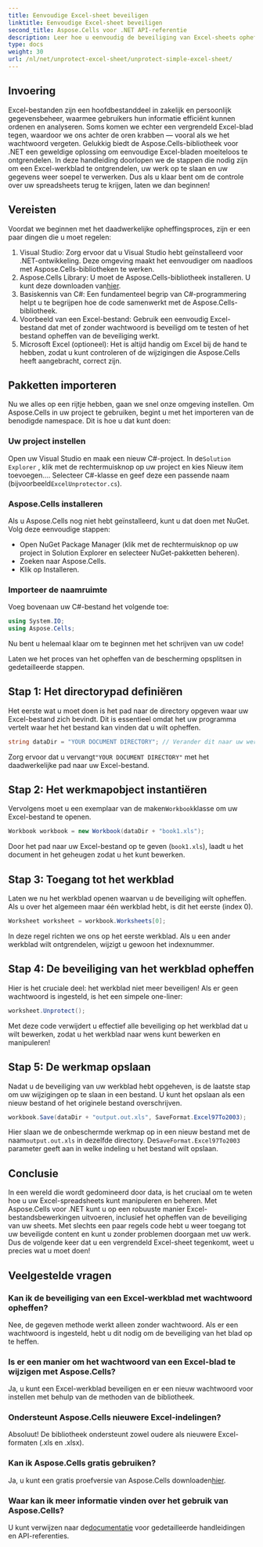 ```yaml
---
title: Eenvoudige Excel-sheet beveiligen
linktitle: Eenvoudige Excel-sheet beveiligen
second_title: Aspose.Cells voor .NET API-referentie
description: Leer hoe u eenvoudig de beveiliging van Excel-sheets opheft met Aspose.Cells voor .NET met deze stapsgewijze handleiding. Krijg in no time weer toegang tot uw gegevens.
type: docs
weight: 30
url: /nl/net/unprotect-excel-sheet/unprotect-simple-excel-sheet/
---
```

## Invoering

Excel-bestanden zijn een hoofdbestanddeel in zakelijk en persoonlijk gegevensbeheer, waarmee gebruikers hun informatie efficiënt kunnen ordenen en analyseren. Soms komen we echter een vergrendeld Excel-blad tegen, waardoor we ons achter de oren krabben — vooral als we het wachtwoord vergeten. Gelukkig biedt de Aspose.Cells-bibliotheek voor .NET een geweldige oplossing om eenvoudige Excel-bladen moeiteloos te ontgrendelen. In deze handleiding doorlopen we de stappen die nodig zijn om een Excel-werkblad te ontgrendelen, uw werk op te slaan en uw gegevens weer soepel te verwerken. Dus als u klaar bent om de controle over uw spreadsheets terug te krijgen, laten we dan beginnen!

## Vereisten

Voordat we beginnen met het daadwerkelijke opheffingsproces, zijn er een paar dingen die u moet regelen:

1. Visual Studio: Zorg ervoor dat u Visual Studio hebt geïnstalleerd voor .NET-ontwikkeling. Deze omgeving maakt het eenvoudiger om naadloos met Aspose.Cells-bibliotheken te werken.
2.  Aspose.Cells Library: U moet de Aspose.Cells-bibliotheek installeren. U kunt deze downloaden van[hier](https://releases.aspose.com/cells/net/).
3. Basiskennis van C#: Een fundamenteel begrip van C#-programmering helpt u te begrijpen hoe de code samenwerkt met de Aspose.Cells-bibliotheek.
4. Voorbeeld van een Excel-bestand: Gebruik een eenvoudig Excel-bestand dat met of zonder wachtwoord is beveiligd om te testen of het bestand opheffen van de beveiliging werkt.
5. Microsoft Excel (optioneel): Het is altijd handig om Excel bij de hand te hebben, zodat u kunt controleren of de wijzigingen die Aspose.Cells heeft aangebracht, correct zijn.

## Pakketten importeren

Nu we alles op een rijtje hebben, gaan we snel onze omgeving instellen. Om Aspose.Cells in uw project te gebruiken, begint u met het importeren van de benodigde namespace. Dit is hoe u dat kunt doen:

### Uw project instellen

 Open uw Visual Studio en maak een nieuw C#-project. In de`Solution Explorer` , klik met de rechtermuisknop op uw project en kies Nieuw item toevoegen.... Selecteer C#-klasse en geef deze een passende naam (bijvoorbeeld`ExcelUnprotector.cs`).

### Aspose.Cells installeren

Als u Aspose.Cells nog niet hebt geïnstalleerd, kunt u dat doen met NuGet. Volg deze eenvoudige stappen:

- Open NuGet Package Manager (klik met de rechtermuisknop op uw project in Solution Explorer en selecteer NuGet-pakketten beheren).
- Zoeken naar Aspose.Cells.
- Klik op Installeren.

### Importeer de naamruimte

Voeg bovenaan uw C#-bestand het volgende toe:

```csharp
using System.IO;
using Aspose.Cells;
```

Nu bent u helemaal klaar om te beginnen met het schrijven van uw code!

Laten we het proces van het opheffen van de bescherming opsplitsen in gedetailleerde stappen.

## Stap 1: Het directorypad definiëren

Het eerste wat u moet doen is het pad naar de directory opgeven waar uw Excel-bestand zich bevindt. Dit is essentieel omdat het uw programma vertelt waar het het bestand kan vinden dat u wilt opheffen.

```csharp
string dataDir = "YOUR DOCUMENT DIRECTORY"; // Verander dit naar uw werkelijke pad
```

 Zorg ervoor dat u vervangt`"YOUR DOCUMENT DIRECTORY"` met het daadwerkelijke pad naar uw Excel-bestand.

## Stap 2: Het werkmapobject instantiëren

 Vervolgens moet u een exemplaar van de maken`Workbook`klasse om uw Excel-bestand te openen.

```csharp
Workbook workbook = new Workbook(dataDir + "book1.xls");
```

Door het pad naar uw Excel-bestand op te geven (`book1.xls`), laadt u het document in het geheugen zodat u het kunt bewerken.

## Stap 3: Toegang tot het werkblad

Laten we nu het werkblad openen waarvan u de beveiliging wilt opheffen. Als u over het algemeen maar één werkblad hebt, is dit het eerste (index 0).

```csharp
Worksheet worksheet = workbook.Worksheets[0];
```

In deze regel richten we ons op het eerste werkblad. Als u een ander werkblad wilt ontgrendelen, wijzigt u gewoon het indexnummer.

## Stap 4: De beveiliging van het werkblad opheffen

Hier is het cruciale deel: het werkblad niet meer beveiligen! Als er geen wachtwoord is ingesteld, is het een simpele one-liner:

```csharp
worksheet.Unprotect();
```

Met deze code verwijdert u effectief alle beveiliging op het werkblad dat u wilt bewerken, zodat u het werkblad naar wens kunt bewerken en manipuleren!

## Stap 5: De werkmap opslaan

Nadat u de beveiliging van uw werkblad hebt opgeheven, is de laatste stap om uw wijzigingen op te slaan in een bestand. U kunt het opslaan als een nieuw bestand of het originele bestand overschrijven.

```csharp
workbook.Save(dataDir + "output.out.xls", SaveFormat.Excel97To2003);
```

 Hier slaan we de onbeschermde werkmap op in een nieuw bestand met de naam`output.out.xls` in dezelfde directory. De`SaveFormat.Excel97To2003` parameter geeft aan in welke indeling u het bestand wilt opslaan.

## Conclusie

In een wereld die wordt gedomineerd door data, is het cruciaal om te weten hoe u uw Excel-spreadsheets kunt manipuleren en beheren. Met Aspose.Cells voor .NET kunt u op een robuuste manier Excel-bestandsbewerkingen uitvoeren, inclusief het opheffen van de beveiliging van uw sheets. Met slechts een paar regels code hebt u weer toegang tot uw beveiligde content en kunt u zonder problemen doorgaan met uw werk. Dus de volgende keer dat u een vergrendeld Excel-sheet tegenkomt, weet u precies wat u moet doen!

## Veelgestelde vragen

### Kan ik de beveiliging van een Excel-werkblad met wachtwoord opheffen?
Nee, de gegeven methode werkt alleen zonder wachtwoord. Als er een wachtwoord is ingesteld, hebt u dit nodig om de beveiliging van het blad op te heffen.

### Is er een manier om het wachtwoord van een Excel-blad te wijzigen met Aspose.Cells?
Ja, u kunt een Excel-werkblad beveiligen en er een nieuw wachtwoord voor instellen met behulp van de methoden van de bibliotheek.

### Ondersteunt Aspose.Cells nieuwere Excel-indelingen?
Absoluut! De bibliotheek ondersteunt zowel oudere als nieuwere Excel-formaten (.xls en .xlsx).

### Kan ik Aspose.Cells gratis gebruiken?
 Ja, u kunt een gratis proefversie van Aspose.Cells downloaden[hier](https://releases.aspose.com/).

### Waar kan ik meer informatie vinden over het gebruik van Aspose.Cells?
 U kunt verwijzen naar de[documentatie](https://reference.aspose.com/cells/net/) voor gedetailleerde handleidingen en API-referenties.